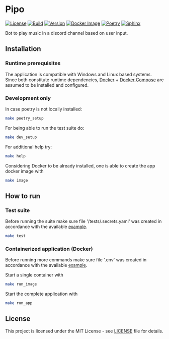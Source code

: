 # Pipo
[![License](https://img.shields.io/github/license/sinistro14/pipo)](https://opensource.org/licenses/MIT)
[![Build](https://github.com/sinistro14/pipo/actions/workflows/docker.yml/badge.svg)](https://github.com/sinistro14/pipo/actions/workflows/docker.yml)
[![Version](https://img.shields.io/github/v/tag/sinistro14/pipo)](https://github.com/sinistro14/pipo/releases)
[![Docker Image](https://img.shields.io/docker/image-size/sinistro14/pipo/latest)](https://hub.docker.com/r/sinistro14/pipo)
[![Poetry](https://img.shields.io/endpoint?url=https://python-poetry.org/badge/v0.json)](https://python-poetry.org/)
[![Sphinx](https://img.shields.io/badge/Docs-Sphinx-%230000?style=flat&logo=sphinx&color=%230A507A)](https://www.sphinx-doc.org/)

Bot to play music in a discord channel based on user input.

## Installation

### Runtime prerequisites
The application is compatible with Windows and Linux based systems.
Since both constitute runtime dependencies, [Docker](https://docs.docker.com/engine/install/) + [Docker Compose](https://docs.docker.com/compose/install/) are assumed to be installed and configured.

### Development only
In case poetry is not locally installed:
```bash
make poetry_setup
```
For being able to run the test suite do:
```bash
make dev_setup
```

For additional help try:
```bash
make help
```

Considering Docker to be already installed, one is able to create the app docker image with
```bash
make image
```

## How to run

### Test suite
Before running the suite make sure file '/tests/.secrets.yaml' was created in accordance with the available [example](.secrets.example.yaml).

```bash
make test
```

### Containerized application (Docker)
Before running more commands make sure file '.env' was created in accordance with the available [example](.env.example).

Start a single container with
```bash
make run_image
```

Start the complete application with
```bash
make run_app
```

## License
This project is licensed under the MIT License - see [LICENSE](LICENSE) file for details.
